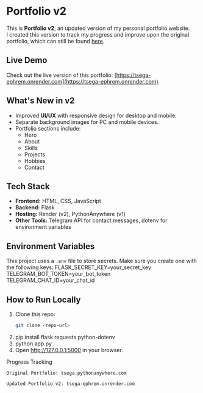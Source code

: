 # Portfolio v2

This is **Portfolio v2**, an updated version of my personal portfolio website.  
I created this version to track my progress and improve upon the original portfolio, which can still be found [here](https://tsega.pythonanywhere.com).

## Live Demo
Check out the live version of this portfolio: [https://tsega-ephrem.onrender.com](https://tsega-ephrem.onrender.com)

## What's New in v2
- Improved **UI/UX** with responsive design for desktop and mobile.
- Separate background images for PC and mobile devices.
- Portfolio sections include: 
  - Hero  
  - About  
  - Skills  
  - Projects  
  - Hobbies  
  - Contact

## Tech Stack
- **Frontend:** HTML, CSS, JavaScript  
- **Backend:** Flask  
- **Hosting:** Render (v2), PythonAnywhere (v1)  
- **Other Tools:** Telegram API for contact messages, dotenv for environment variables

## Environment Variables
This project uses a `.env` file to store secrets. Make sure you create one with the following keys:
FLASK_SECRET_KEY=your_secret_key
TELEGRAM_BOT_TOKEN=your_bot_token
TELEGRAM_CHAT_ID=your_chat_id


## How to Run Locally
1. Clone this repo:  
   ```bash
   git clone <repo-url>
2. pip install flask requests python-dotenv
3. python app.py
4. Open http://127.0.0.1:5000 in your browser.

Progress Tracking

    Original Portfolio: tsega.pythonanywhere.com

    Updated Portfolio v2: tsega-ephrem.onrender.com

